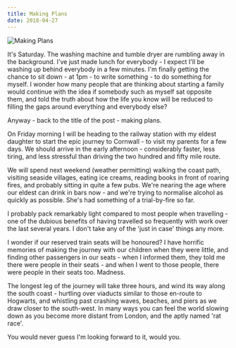 ```yaml
---
title: Making Plans
date: 2018-04-27
---
```


![Making Plans](https://source.unsplash.com/_nRpqIBM40Q/1600x900)

It's Saturday. The washing machine and tumble dryer are rumbling away in the background. I've just made lunch for everybody - I expect I'll be washing up behind everybody in a few minutes. I'm finally getting the chance to sit down - at 1pm - to write something - to do something for myself. I wonder how many people that are thinking about starting a family would continue with the idea if somebody such as myself sat opposite them, and told the truth about how the life you know will be reduced to filling the gaps around everything and everybody else?

Anyway - back to the title of the post - making plans.

On Friday morning I will be heading to the railway station with my eldest daughter to start the epic journey to Cornwall - to visit my parents for a few days. We should arrive in the early afternoon - considerably faster, less tiring, and less stressful than driving the two hundred and fifty mile route.

We will spend next weekend (weather permitting) walking the coast path, visiting seaside villages, eating ice creams, reading books in front of roaring fires, and probably sitting in quite a few pubs. We're nearing the age where our eldest can drink in bars now - and we're trying to normalise alcohol as quickly as possible. She's had something of a trial-by-fire so far.

I probably pack remarkably light compared to most people when travelling - one of the dubious benefits of having travelled so frequently with work over the last several years. I don't take any of the 'just in case' things any more.

I wonder if our reserved train seats will be honoured? I have horrific memories of making the journey with our children when they were little, and finding other passengers in our seats - when I informed them, they told me there were people in their seats - and when I went to those people, there were people in their seats too. Madness.

The longest leg of the journey will take three hours, and wind its way along the south coast - hurtling over viaducts similar to those en-route to Hogwarts, and whistling past crashing waves, beaches, and piers as we draw closer to the south-west. In many ways you can feel the world slowing down as you become more distant from London, and the aptly named 'rat race'.

You would never guess I'm looking forward to it, would you.